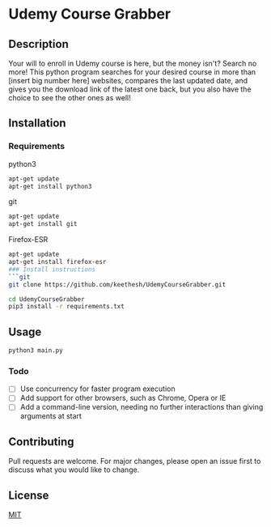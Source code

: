 # Udemy Course Grabber

## Description
Your will to enroll in Udemy course is here, but the money isn't? Search no more! This python program searches for your desired course in more than [insert big number here] websites, compares the last updated date, and gives you the download link of the latest one back, but you also have the choice to see the other ones as well!

## Installation

### Requirements
python3
```bash
apt-get update
apt-get install python3
```
git
```bash
apt-get update
apt-get install git
```
Firefox-ESR
```bash
apt-get update
apt-get install firefox-esr
### Install instructions
```git
git clone https://github.com/keethesh/UdemyCourseGrabber.git
```
```bash
cd UdemyCourseGrabber
pip3 install -r requirements.txt
```

## Usage

```bash
python3 main.py
```

### Todo
 - [ ] Use concurrency for faster program execution
 - [ ] Add support for other browsers, such as Chrome, Opera or IE
 - [ ] Add a command-line version, needing no further interactions than giving arguments at start
## Contributing
Pull requests are welcome. For major changes, please open an issue first to discuss what you would like to change.

## License
[MIT](https://choosealicense.com/licenses/mit/)
